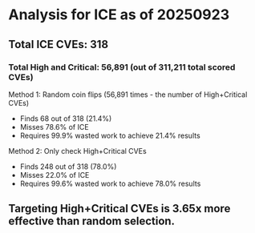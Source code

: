 # Analysis for ICE as of 20250923

## Total ICE CVEs: 318
### Total High and Critical: 56,891 (out of 311,211 total scored CVEs)

Method 1: Random coin flips (56,891 times - the number of High+Critical CVEs)
  - Finds 68 out of 318 (21.4%)
  - Misses 78.6% of ICE
  - Requires 99.9% wasted work to achieve 21.4% results

Method 2: Only check High+Critical CVEs
  - Finds 248 out of 318 (78.0%)
  - Misses 22.0% of ICE
  - Requires 99.6% wasted work to achieve 78.0% results

## Targeting High+Critical CVEs is 3.65x more effective than random selection.
